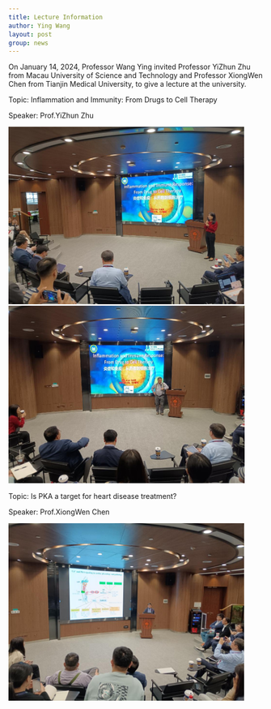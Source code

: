 ```yaml
---
title: Lecture Information
author: Ying Wang
layout: post
group: news
---
```


On January 14, 2024, Professor Wang Ying invited Professor YiZhun Zhu from Macau University of Science and Technology and Professor XiongWen Chen from Tianjin Medical University, to give a lecture at the university.

Topic: Inflammation and Immunity: From Drugs to Cell Therapy

Speaker: Prof.YiZhun Zhu

<img src="/docs/images/Lecture03.jpg" alt="image01" style="max-width: 500px; max-height: 350px;">

<img src="/docs/images/Lecture04.jpg" alt="image01" style="max-width: 500px; max-height: 350px;">

Topic: Is PKA a target for heart disease treatment?

Speaker: Prof.XiongWen Chen

<img src="/docs/images/Lecture05.jpg" alt="image01" style="max-width: 500px; max-height: 350px;">


